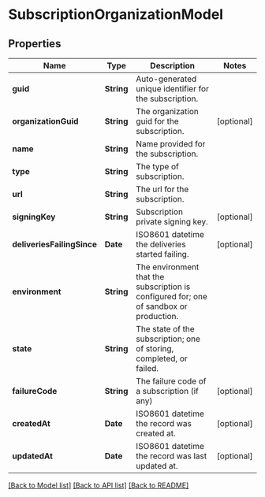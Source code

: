 # SubscriptionOrganizationModel

## Properties
Name | Type | Description | Notes
------------ | ------------- | ------------- | -------------
**guid** | **String** | Auto-generated unique identifier for the subscription. | 
**organizationGuid** | **String** | The organization guid for the subscription. | [optional] 
**name** | **String** | Name provided for the subscription. | 
**type** | **String** | The type of subscription. | 
**url** | **String** | The url for the subscription. | 
**signingKey** | **String** | Subscription private signing key. | [optional] 
**deliveriesFailingSince** | **Date** | ISO8601 datetime the deliveries started failing. | [optional] 
**environment** | **String** | The environment that the subscription is configured for; one of sandbox or production. | 
**state** | **String** | The state of the subscription; one of storing, completed, or failed. | 
**failureCode** | **String** | The failure code of a subscription (if any) | [optional] 
**createdAt** | **Date** | ISO8601 datetime the record was created at. | [optional] 
**updatedAt** | **Date** | ISO8601 datetime the record was last updated at. | [optional] 

[[Back to Model list]](../README.md#documentation-for-models) [[Back to API list]](../README.md#documentation-for-api-endpoints) [[Back to README]](../README.md)


